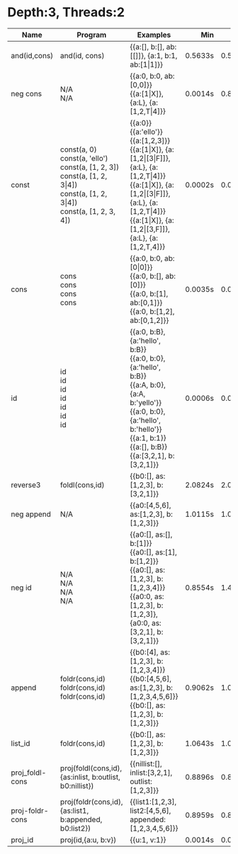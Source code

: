 # Depth:3, Threads:2
Name | Program | Examples | Min | Max
--- | --- | --- | ---: | ---:
and(id,cons) | and(id, cons) | {{a:[], b:[], ab:[[]]}, {a:1, b:1, ab:[1\|1]}} | 0.5633s | 0.5633s
neg cons | N/A<br/>N/A | {{a:0, b:0, ab:[0,0]}}<br/>{{a:[1\|X]}, {a:L}, {a:[1,2,T\|4]}} | 0.0014s | 0.8894s
const | const(a, 0)<br/>const(a, 'ello')<br/>const(a, [1, 2, 3])<br/>const(a, [1, 2, 3\|4])<br/>const(a, [1, 2, 3\|4])<br/>const(a, [1, 2, 3, 4]) | {{a:0}}<br/>{{a:'ello'}}<br/>{{a:[1,2,3]}}<br/>{{a:[1\|X]}, {a:[1,2\|[3\|F]]}, {a:L}, {a:[1,2,T\|4]}}<br/>{{a:[1\|X]}, {a:[1,2\|[3\|F]]}, {a:L}, {a:[1,2,T\|4]}}<br/>{{a:[1\|X]}, {a:[1,2\|[3,F]]}, {a:L}, {a:[1,2,T,4]}} | 0.0002s | 0.0003s
cons | cons<br/>cons<br/>cons<br/>cons | {{a:0, b:0, ab:[0\|0]}}<br/>{{a:0, b:[], ab:[0]}}<br/>{{a:0, b:[1], ab:[0,1]}}<br/>{{a:0, b:[1,2], ab:[0,1,2]}} | 0.0035s | 0.0063s
id | id<br/>id<br/>id<br/>id<br/>id<br/>id<br/>id | {{a:0, b:B}, {a:'hello', b:B}}<br/>{{a:0, b:0}, {a:'hello', b:B}}<br/>{{a:A, b:0}, {a:A, b:'yello'}}<br/>{{a:0, b:0}, {a:'hello', b:'hello'}}<br/>{{a:1, b:1}}<br/>{{a:[], b:B}}<br/>{{a:[3,2,1], b:[3,2,1]}} | 0.0006s | 0.0038s
reverse3 | foldl(cons,id) | {{b0:[], as:[1,2,3], b:[3,2,1]}} | 2.0824s | 2.0824s
neg append | N/A | {{a0:[4,5,6], as:[1,2,3], b:[1,2,3]}} | 1.0115s | 1.0115s
neg id | N/A<br/>N/A<br/>N/A<br/>N/A | {{a0:[], as:[], b:[1]}}<br/>{{a0:[], as:[1], b:[1,2]}}<br/>{{a0:[], as:[1,2,3], b:[1,2,3,4]}}<br/>{{a0:0, as:[1,2,3], b:[1,2,3]}, {a0:0, as:[3,2,1], b:[3,2,1]}} | 0.8554s | 1.4334s
append | foldr(cons,id)<br/>foldr(cons,id)<br/>foldr(cons,id) | {{b0:[4], as:[1,2,3], b:[1,2,3,4]}}<br/>{{b0:[4,5,6], as:[1,2,3], b:[1,2,3,4,5,6]}}<br/>{{b0:[], as:[1,2,3], b:[1,2,3]}} | 0.9062s | 1.0859s
list_id | foldr(cons,id) | {{b0:[], as:[1,2,3], b:[1,2,3]}} | 1.0643s | 1.0643s
proj_foldl-cons | proj(foldl(cons,id),{as:inlist, b:outlist, b0:nillist}) | {{nillist:[], inlist:[3,2,1], outlist:[1,2,3]}} | 0.8896s | 0.8896s
proj-foldr-cons | proj(foldr(cons,id),{as:list1, b:appended, b0:list2}) | {{list1:[1,2,3], list2:[4,5,6], appended:[1,2,3,4,5,6]}} | 0.8959s | 0.8959s
proj_id | proj(id,{a:u, b:v}) | {{u:1, v:1}} | 0.0014s | 0.0014s
